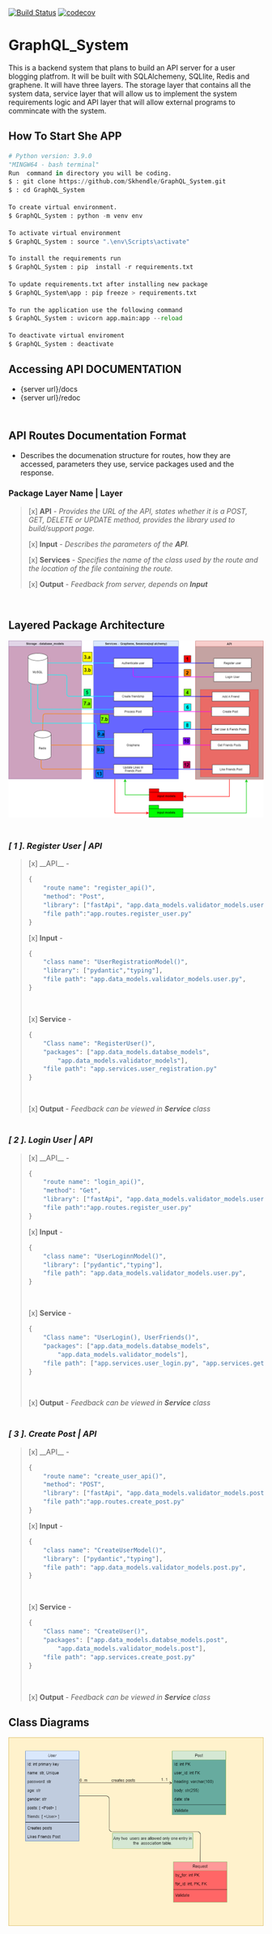 [![Build Status](https://travis-ci.org/Skhendle/GraphQL_System.svg?branch=main)](https://travis-ci.org/Skhendle/GraphQL_System)
[![codecov](https://codecov.io/gh/Skhendle/GraphQL_System/branch/main/graph/badge.svg?token=rSx7WWHUb9)](https://codecov.io/gh/Skhendle/GraphQL_System)
<br>
# **GraphQL_System**
This is a backend system that plans to build an API server for  a user blogging platfrom. It will be built with SQLAlchemeny, SQLlite, Redis and graphene. It will have three layers. The storage layer that contains all the system data, service layer that will allow us to implement the system requirements logic and API  layer that will allow external programs to  commincate with the system.


## **How To Start She APP** <br>
```python
# Python version: 3.9.0
"MINGW64 - bash terminal"
Run  command in directory you will be coding.
$ : git clone https://github.com/Skhendle/GraphQL_System.git
$ : cd GraphQL_System

To create virtual environment.
$ GraphQL_System : python -m venv env

To activate virtual environment
$ GraphQL_System : source ".\env\Scripts\activate"

To install the requirements run
$ GraphQL_System : pip  install -r requirements.txt

To update requirements.txt after installing new package
$ GraphQL_System\app : pip freeze > requirements.txt

To run the application use the following command
$ GraphQL_System : uvicorn app.main:app --reload

To deactivate virtual enviroment
$ GraphQL_System : deactivate
```


## **Accessing API DOCUMENTATION** <br>
- {server url}/docs
- {server url}/redoc


## </br> **API Routes Documentation Format**
* Describes the documenation structure for routes, how they are accessed, parameters they use, service packages used and the response.</br>


### **Package Layer Name | Layer**
<blockquote>


[x] __API__ - *Provides the URL of the API, states whether it is a POST, GET, DELETE or UPDATE method, provides the library used to build/support page.*
</br>


[x] __Input__ - *Describes the parameters of the __API__.*
</br>


[x] __Services__ - *Specifies the name of the class used by the route and the location of the file containing the route.*
</br>


[x] __Output__ - *Feedback from server, depends on __Input__*</br>
</blockquote>
</br>


## **Layered Package Architecture**
![Layed package description diagram](/images/Architecture.png)


### <br>*[ 1 ]. Register User | API*
<blockquote>
[x] __API__ -  

```python
{
    "route name": "register_api()",
    "method": "Post",
    "library": ["fastApi", "app.data_models.validator_models.user"],
    "file path":"app.routes.register_user.py"
}
```

[x] __Input__ -
```python
{
    "class name": "UserRegistrationModel()",
    "library": ["pydantic","typing"],
    "file path": "app.data_models.validator_models.user.py",
}
```
</br>

[x] __Service__ -
```python
{
    "Class name": "RegisterUser()",
    "packages": ["app.data_models.databse_models",
        "app.data_models.validator_models"],
    "file path": "app.services.user_registration.py"
}

```
<br>

[x] __Output__ - *Feedback can be viewed in __Service__ class*</br>
</blockquote>

### <br>*[ 2 ]. Login User | API*
<blockquote>
[x] __API__ -  

```python
{
    "route name": "login_api()",
    "method": "Get",
    "library": ["fastApi", "app.data_models.validator_models.user"],
    "file path":"app.routes.register_user.py"
}
```

[x] __Input__ -
```python
{
    "class name": "UserLoginnModel()",
    "library": ["pydantic","typing"],
    "file path": "app.data_models.validator_models.user.py",
}
```
</br>

[x] __Service__ -
```python
{
    "Class name": "UserLogin(), UserFriends()",
    "packages": ["app.data_models.databse_models",
        "app.data_models.validator_models"],
    "file path": ["app.services.user_login.py", "app.services.get_friends.py"]
}

```
<br>

[x] __Output__ - *Feedback can be viewed in __Service__ class*</br>
</blockquote>

### <br>*[ 3 ]. Create Post | API*
<blockquote>
[x] __API__ -  

```python
{
    "route name": "create_user_api()",
    "method": "POST",
    "library": ["fastApi", "app.data_models.validator_models.post","app.services.create_post"],
    "file path":"app.routes.create_post.py"
}
```

[x] __Input__ -
```python
{
    "class name": "CreateUserModel()",
    "library": ["pydantic","typing"],
    "file path": "app.data_models.validator_models.post.py",
}
```
</br>

[x] __Service__ -
```python
{
    "Class name": "CreateUser()",
    "packages": ["app.data_models.databse_models.post",
        "app.data_models.validator_models.post"],
    "file path": "app.services.create_post.py"
}

```
<br>

[x] __Output__ - *Feedback can be viewed in __Service__ class*</br>
</blockquote>


## **Class Diagrams**
![Layed package description diagram](/images/ClassDiagram.png)




